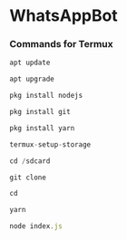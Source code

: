 # WhatsAppBot

### Commands for Termux

```ts
apt update
```

```ts
apt upgrade
```

```ts
pkg install nodejs
```

```ts
pkg install git
```

```ts
pkg install yarn
```

```ts
termux-setup-storage
```

```ts
cd /sdcard
```

```ts
git clone
```

```ts
cd 
```

```ts
yarn
```

```ts
node index.js
```
